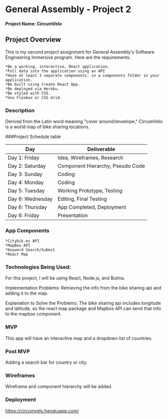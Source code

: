 # General Assembly - Project 2

#### Project Name: CircumVelo

## Project Overview
This is my second project assignment for General Assembly's Software Engineering Immersive program. Here are the requirements: 

    *Be a working, interactive, React application.
    *Pull data into the application using an API
    *Have at least 3 separate components, in a components folder in your application.
    *Be built using Create React App.
    *Be deployed via Heroku.
    *Be styled with CSS.
    *Use Flexbox or CSS Grid.

### Description
Derived from the Latin word meaning "cover around/envelope," CircumVelo is a world map of bike sharing locations.

###Project Schedule table

Day | Deliverable
-----------------|----------------------------------------
Day 1: Friday    | Idea, Wireframes, Research
Day 2: Saturday    | Component Hierarchy, Pseudo Code
Day 3: Sunday   | Coding
Day 4: Monday | Coding
Day 5: Tuesday  | Working Prototype, Testing
Day 6: Wednesday    | Editing, Final Testing
Day 6: Thursday    | App Completed, Deployment
Day 6: Friday    | Presentation



### App Components
	*Citybik.es API
	*MapBox API 
	*Keyword Search/Submit
	*React Map

### Technologies Being Used:
For this project, I will be using React, Node.js, and Bulma. 

Implementation Problems: Retrieving the info from the bike sharing api and adding it to the map.

Explanation to Solve the Problems:  The bike sharing api includes longitude and latitude, so the react map package and Mapbox API can send that info to the mapbox component. 

### MVP
This app will have an interactive map and a dropdown list of countries. 

### Post MVP
Adding a search bar for country or city.

### Wireframes
Wireframe and component hierarchy will be added.

### Deployment
https://circumvelo.herokuapp.com/

